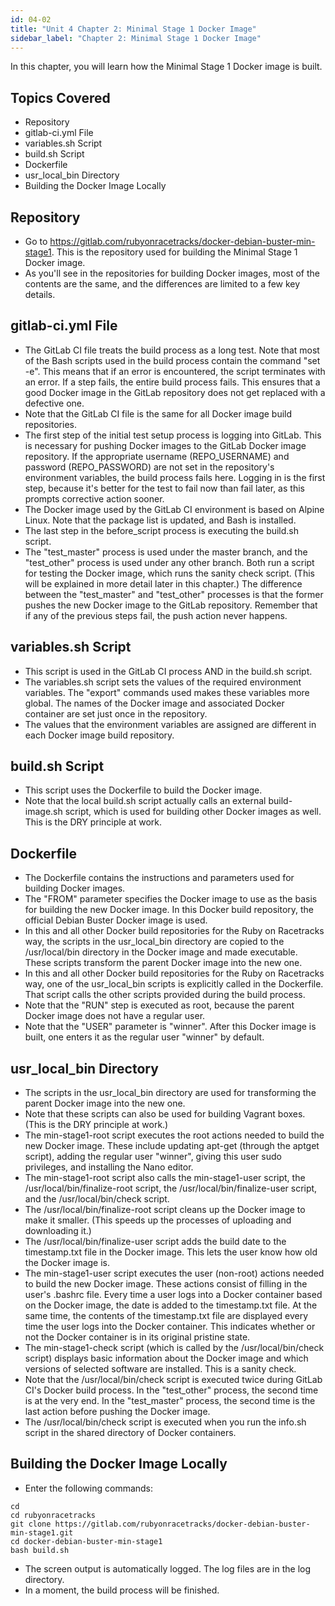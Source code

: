 ```yaml
---
id: 04-02
title: "Unit 4 Chapter 2: Minimal Stage 1 Docker Image"
sidebar_label: "Chapter 2: Minimal Stage 1 Docker Image"
---
```


In this chapter, you will learn how the Minimal Stage 1 Docker image is built.

## Topics Covered
* Repository
* gitlab-ci.yml File
* variables.sh Script
* build.sh Script
* Dockerfile
* usr_local_bin Directory
* Building the Docker Image Locally

## Repository
* Go to https://gitlab.com/rubyonracetracks/docker-debian-buster-min-stage1.  This is the repository used for building the Minimal Stage 1 Docker image.
* As you'll see in the repositories for building Docker images, most of the contents are the same, and the differences are limited to a few key details.

## gitlab-ci.yml File
* The GitLab CI file treats the build process as a long test.  Note that most of the Bash scripts used in the build process contain the command "set -e".  This means that if an error is encountered, the script terminates with an error.  If a step fails, the entire build process fails.  This ensures that a good Docker image in the GitLab repository does not get replaced with a defective one.
* Note that the GitLab CI file is the same for all Docker image build repositories.
* The first step of the initial test setup process is logging into GitLab.  This is necessary for pushing Docker images to the GitLab Docker image repository.  If the appropriate username (REPO_USERNAME) and password (REPO_PASSWORD) are not set in the repository's environment variables, the build process fails here.  Logging in is the first step, because it's better for the test to fail now than fail later, as this prompts corrective action sooner.
* The Docker image used by the GitLab CI environment is based on Alpine Linux.  Note that the package list is updated, and Bash is installed.
* The last step in the before_script process is executing the build.sh script.
* The "test_master" process is used under the master branch, and the "test_other" process is used under any other branch.  Both run a script for testing the Docker image, which runs the sanity check script.  (This will be explained in more detail later in this chapter.)  The difference between the "test_master" and "test_other" processes is that the former pushes the new Docker image to the GitLab repository.  Remember that if any of the previous steps fail, the push action never happens.

## variables.sh Script
* This script is used in the GitLab CI process AND in the build.sh script.
* The variables.sh script sets the values of the required environment variables.  The "export" commands used makes these variables more global.  The names of the Docker image and associated Docker container are set just once in the repository.
* The values that the environment variables are assigned are different in each Docker image build repository.

## build.sh Script
* This script uses the Dockerfile to build the Docker image.
* Note that the local build.sh script actually calls an external build-image.sh script, which is used for building other Docker images as well.  This is the DRY principle at work.

## Dockerfile
* The Dockerfile contains the instructions and parameters used for building Docker images.
* The "FROM" parameter specifies the Docker image to use as the basis for building the new Docker image.  In this Docker build repository, the official Debian Buster Docker image is used.
* In this and all other Docker build repositories for the Ruby on Racetracks way, the scripts in the usr_local_bin directory are copied to the /usr/local/bin directory in the Docker image and made executable.  These scripts transform the parent Docker image into the new one.
* In this and all other Docker build repositories for the Ruby on Racetracks way, one of the usr_local_bin scripts is explicitly called in the Dockerfile.  That script calls the other scripts provided during the build process.
* Note that the "RUN" step is executed as root, because the parent Docker image does not have a regular user.
* Note that the "USER" parameter is "winner".  After this Docker image is built, one enters it as the regular user "winner" by default.

## usr_local_bin Directory
* The scripts in the usr_local_bin directory are used for transforming the parent Docker image into the new one.
* Note that these scripts can also be used for building Vagrant boxes.  (This is the DRY principle at work.)
* The min-stage1-root script executes the root actions needed to build the new Docker image.  These include updating apt-get (through the aptget script), adding the regular user "winner", giving this user sudo privileges, and installing the Nano editor.
* The min-stage1-root script also calls the min-stage1-user script, the /usr/local/bin/finalize-root script, the /usr/local/bin/finalize-user script, and the /usr/local/bin/check script.
* The /usr/local/bin/finalize-root script cleans up the Docker image to make it smaller.  (This speeds up the processes of uploading and downloading it.)
* The /usr/local/bin/finalize-user script adds the build date to the timestamp.txt file in the Docker image.  This lets the user know how old the Docker image is.
* The min-stage1-user script executes the user (non-root) actions needed to build the new Docker image.  These actions consist of filling in the user's .bashrc file.  Every time a user logs into a Docker container based on the Docker image, the date is added to the timestamp.txt file.  At the same time, the contents of the timestamp.txt file are displayed every time the user logs into the Docker container.  This indicates whether or not the Docker container is in its original pristine state.
* The min-stage1-check script (which is called by the /usr/local/bin/check script) displays basic information about the Docker image and which versions of selected software are installed.  This is a sanity check.
* Note that the /usr/local/bin/check script is executed twice during GitLab CI's Docker build process.  In the "test_other" process, the second time is at the very end.  In the "test_master" process, the second time is the last action before pushing the Docker image.
* The /usr/local/bin/check script is executed when you run the info.sh script in the shared directory of Docker containers.

## Building the Docker Image Locally
* Enter the following commands:
```
cd
cd rubyonracetracks
git clone https://gitlab.com/rubyonracetracks/docker-debian-buster-min-stage1.git
cd docker-debian-buster-min-stage1
bash build.sh
```
* The screen output is automatically logged.  The log files are in the log directory.
* In a moment, the build process will be finished.
